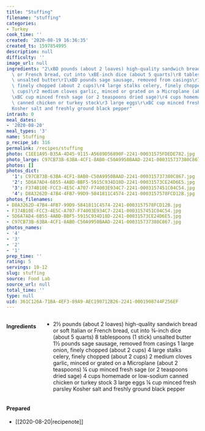 ```yaml
---
title: "Stuffing"
filename: "stuffing"
categories:
- Turkey
cook_time: ''
created: '2020-08-19 16:36:35'
created_ts: 1597854995
description: null
difficulty: ''
image_url: null
ingredients: "2\xBD pounds (about 2 loaves) high-quality sandwich bread or soft Italian\
  \ or French bread, cut into \xBE-inch dice (about 5 quarts)\r8 tablespoons (1 stick)\
  \ unsalted butter\r1\xBD pounds sage sausage, removed from casings\r1 large onion,\
  \ finely chopped (about 2 cups)\r4 large stalks celery, finely chopped (about 2\
  \ cups)\r2 medium cloves garlic, minced or grated on a Microplane (about 2 teaspoons)\r\
  \xBC cup minced fresh sage (or 2 teaspoons dried sage)\r4 cups homemade or low-sodium\
  \ canned chicken or turkey stock\r3 large eggs\r\xBC cup minced fresh parsley\r\
  Kosher salt and freshly ground black pepper"
intrash: 0
meal_dates:
- '2020-08-20'
meal_types: '3'
name: Stuffing
p_recipe_id: 316
permalink: /recipes/stuffing
photo: C1EE1A95-B35A-4D45-9115-A5689D56890F-2241-00031575FDEDE782.jpg
photo_large: C97CB73B-63BA-4CF1-8AB0-C50A9950BAAD-2241-000315737380C867.jpg
photos: []
photos_dict:
  '1': C97CB73B-63BA-4CF1-8AB0-C50A9950BAAD-2241-000315737380C867.jpg
  '2': 5D6A7AD4-6B55-4ABD-BBF5-5915C934D18D-2241-00031573CE24D6E5.jpg
  '3': F374B10E-FCC3-4E5C-A707-F74003E934C7-2241-0003157451C04C54.jpg
  '4': D8A3262D-47B4-4FB7-99D9-5841811C4574-2241-0003157578FCD12B.jpg
photos_filenames:
- D8A3262D-47B4-4FB7-99D9-5841811C4574-2241-0003157578FCD12B.jpg
- F374B10E-FCC3-4E5C-A707-F74003E934C7-2241-0003157451C04C54.jpg
- 5D6A7AD4-6B55-4ABD-BBF5-5915C934D18D-2241-00031573CE24D6E5.jpg
- C97CB73B-63BA-4CF1-8AB0-C50A9950BAAD-2241-000315737380C867.jpg
photos_names:
- '4'
- '3'
- '2'
- '1'
prep_time: ''
rating: 5
servings: 10-12
slug: stuffing
source: Food Lab
source_url: null
total_time: ''
type: null
uid: 361C126A-71BA-4EF3-89A9-AEC190712B26-2241-0001908744F256EF
---
```

<div class="large-8 medium-7 columns" id="writeup">	</div><!-- #writeup -->
</div><!-- #row-one -->
<div class="row" id="row-two">	<div class="medium-4 small-5 columns"><h4 id="ingredients">Ingredients</h4><div class="box box-ingredients content"><ul>
<li>2½ pounds (about 2 loaves) high-quality sandwich bread or soft Italian or French bread, cut into ¾-inch dice (about 5 quarts)
8 tablespoons (1 stick) unsalted butter
1½ pounds sage sausage, removed from casings
1 large onion, finely chopped (about 2 cups)
4 large stalks celery, finely chopped (about 2 cups)
2 medium cloves garlic, minced or grated on a Microplane (about 2 teaspoons)
¼ cup minced fresh sage (or 2 teaspoons dried sage)
4 cups homemade or low-sodium canned chicken or turkey stock
3 large eggs
¼ cup minced fresh parsley
Kosher salt and freshly ground black pepper</li>
</ul>
</div>	</div>	<div class="medium-6 small-7 columns">	</div>	<div class="medium-2 columns" id="photo-sidebar">		<div class="" id="meals"><h4>Prepared</h4><ul>
<li>[[2020-08-20|recipenote]]</li>
</ul>
		</div>